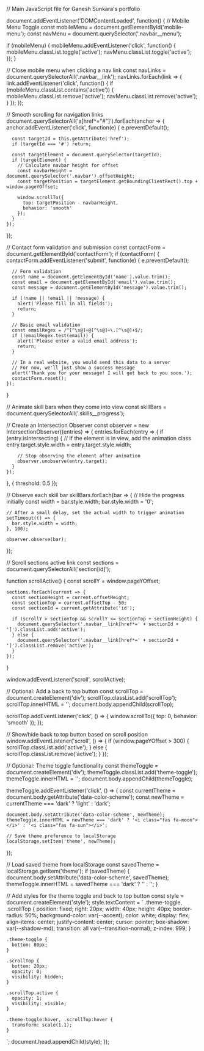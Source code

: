 // Main JavaScript file for Ganesh Sunkara's portfolio

document.addEventListener('DOMContentLoaded', function() {
  // Mobile Menu Toggle
  const mobileMenu = document.getElementById('mobile-menu');
  const navMenu = document.querySelector('.navbar__menu');
  
  if (mobileMenu) {
    mobileMenu.addEventListener('click', function() {
      mobileMenu.classList.toggle('active');
      navMenu.classList.toggle('active');
    });
  }
  
  // Close mobile menu when clicking a nav link
  const navLinks = document.querySelectorAll('.navbar__link');
  navLinks.forEach(link => {
    link.addEventListener('click', function() {
      if (mobileMenu.classList.contains('active')) {
        mobileMenu.classList.remove('active');
        navMenu.classList.remove('active');
      }
    });
  });
  
  // Smooth scrolling for navigation links
  document.querySelectorAll('a[href^="#"]').forEach(anchor => {
    anchor.addEventListener('click', function(e) {
      e.preventDefault();
      
      const targetId = this.getAttribute('href');
      if (targetId === '#') return;
      
      const targetElement = document.querySelector(targetId);
      if (targetElement) {
        // Calculate navbar height for offset
        const navbarHeight = document.querySelector('.navbar').offsetHeight;
        const targetPosition = targetElement.getBoundingClientRect().top + window.pageYOffset;
        
        window.scrollTo({
          top: targetPosition - navbarHeight,
          behavior: 'smooth'
        });
      }
    });
  });
  
  // Contact form validation and submission
  const contactForm = document.getElementById('contactForm');
  if (contactForm) {
    contactForm.addEventListener('submit', function(e) {
      e.preventDefault();
      
      // Form validation
      const name = document.getElementById('name').value.trim();
      const email = document.getElementById('email').value.trim();
      const message = document.getElementById('message').value.trim();
      
      if (!name || !email || !message) {
        alert('Please fill in all fields');
        return;
      }
      
      // Basic email validation
      const emailRegex = /^[^\s@]+@[^\s@]+\.[^\s@]+$/;
      if (!emailRegex.test(email)) {
        alert('Please enter a valid email address');
        return;
      }
      
      // In a real website, you would send this data to a server
      // For now, we'll just show a success message
      alert('Thank you for your message! I will get back to you soon.');
      contactForm.reset();
    });
  }
  
  // Animate skill bars when they come into view
  const skillBars = document.querySelectorAll('.skills__progress');
  
  // Create an Intersection Observer
  const observer = new IntersectionObserver((entries) => {
    entries.forEach(entry => {
      if (entry.isIntersecting) {
        // If the element is in view, add the animation class
        entry.target.style.width = entry.target.style.width;
        
        // Stop observing the element after animation
        observer.unobserve(entry.target);
      }
    });
  }, { threshold: 0.5 });
  
  // Observe each skill bar
  skillBars.forEach(bar => {
    // Hide the progress initially
    const width = bar.style.width;
    bar.style.width = '0';
    
    // After a small delay, set the actual width to trigger animation
    setTimeout(() => {
      bar.style.width = width;
    }, 100);
    
    observer.observe(bar);
  });
  
  // Scroll sections active link
  const sections = document.querySelectorAll('section[id]');
  
  function scrollActive() {
    const scrollY = window.pageYOffset;
    
    sections.forEach(current => {
      const sectionHeight = current.offsetHeight;
      const sectionTop = current.offsetTop - 50;
      const sectionId = current.getAttribute('id');
      
      if (scrollY > sectionTop && scrollY <= sectionTop + sectionHeight) {
        document.querySelector('.navbar__link[href*=' + sectionId + ']').classList.add('active');
      } else {
        document.querySelector('.navbar__link[href*=' + sectionId + ']').classList.remove('active');
      }
    });
  }
  
  window.addEventListener('scroll', scrollActive);
  
  // Optional: Add a back to top button
  const scrollTop = document.createElement('div');
  scrollTop.classList.add('scrollTop');
  scrollTop.innerHTML = '<i class="fas fa-arrow-up"></i>';
  document.body.appendChild(scrollTop);
  
  scrollTop.addEventListener('click', () => {
    window.scrollTo({
      top: 0,
      behavior: 'smooth'
    });
  });
  
  // Show/hide back to top button based on scroll position
  window.addEventListener('scroll', () => {
    if (window.pageYOffset > 300) {
      scrollTop.classList.add('active');
    } else {
      scrollTop.classList.remove('active');
    }
  });
  
  // Optional: Theme toggle functionality
  const themeToggle = document.createElement('div');
  themeToggle.classList.add('theme-toggle');
  themeToggle.innerHTML = '<i class="fas fa-moon"></i>';
  document.body.appendChild(themeToggle);
  
  themeToggle.addEventListener('click', () => {
    const currentTheme = document.body.getAttribute('data-color-scheme');
    const newTheme = currentTheme === 'dark' ? 'light' : 'dark';
    
    document.body.setAttribute('data-color-scheme', newTheme);
    themeToggle.innerHTML = newTheme === 'dark' ? '<i class="fas fa-moon"></i>' : '<i class="fas fa-sun"></i>';
    
    // Save theme preference to localStorage
    localStorage.setItem('theme', newTheme);
  });
  
  // Load saved theme from localStorage
  const savedTheme = localStorage.getItem('theme');
  if (savedTheme) {
    document.body.setAttribute('data-color-scheme', savedTheme);
    themeToggle.innerHTML = savedTheme === 'dark' ? '<i class="fas fa-moon"></i>' : '<i class="fas fa-sun"></i>';
  }
  
  // Add styles for the theme toggle and back to top button
  const style = document.createElement('style');
  style.textContent = `
    .theme-toggle, .scrollTop {
      position: fixed;
      right: 20px;
      width: 40px;
      height: 40px;
      border-radius: 50%;
      background-color: var(--accent);
      color: white;
      display: flex;
      align-items: center;
      justify-content: center;
      cursor: pointer;
      box-shadow: var(--shadow-md);
      transition: all var(--transition-normal);
      z-index: 999;
    }
    
    .theme-toggle {
      bottom: 80px;
    }
    
    .scrollTop {
      bottom: 20px;
      opacity: 0;
      visibility: hidden;
    }
    
    .scrollTop.active {
      opacity: 1;
      visibility: visible;
    }
    
    .theme-toggle:hover, .scrollTop:hover {
      transform: scale(1.1);
    }
  `;
  document.head.appendChild(style);
});